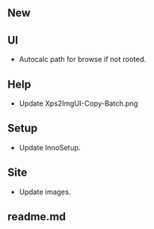 ## New ##

## UI ## 

* Autocalc path for browse if not rooted.

## Help ##

* Update Xps2ImgUI-Copy-Batch.png

## Setup ##

* Update InnoSetup.

## Site ##

* Update images.

## readme.md ##
